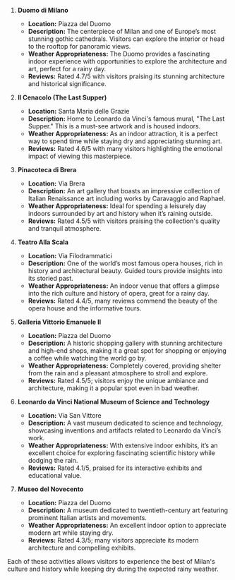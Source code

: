 1. **Duomo di Milano**
   - **Location:** Piazza del Duomo
   - **Description:** The centerpiece of Milan and one of Europe’s most stunning gothic cathedrals. Visitors can explore the interior or head to the rooftop for panoramic views.
   - **Weather Appropriateness:** The Duomo provides a fascinating indoor experience with opportunities to explore the architecture and art, perfect for a rainy day.
   - **Reviews:** Rated 4.7/5 with visitors praising its stunning architecture and historical significance.

2. **Il Cenacolo (The Last Supper)**
   - **Location:** Santa Maria delle Grazie
   - **Description:** Home to Leonardo da Vinci's famous mural, "The Last Supper." This is a must-see artwork and is housed indoors.
   - **Weather Appropriateness:** As an indoor attraction, it is a perfect way to spend time while staying dry and appreciating stunning art.
   - **Reviews:** Rated 4.6/5 with many visitors highlighting the emotional impact of viewing this masterpiece.

3. **Pinacoteca di Brera**
   - **Location:** Via Brera
   - **Description:** An art gallery that boasts an impressive collection of Italian Renaissance art including works by Caravaggio and Raphael.
   - **Weather Appropriateness:** Ideal for spending a leisurely day indoors surrounded by art and history when it’s raining outside.
   - **Reviews:** Rated 4.5/5 with visitors praising the collection's quality and tranquil atmosphere.

4. **Teatro Alla Scala**
   - **Location:** Via Filodrammatici
   - **Description:** One of the world’s most famous opera houses, rich in history and architectural beauty. Guided tours provide insights into its storied past.
   - **Weather Appropriateness:** An indoor venue that offers a glimpse into the rich culture and history of opera, great for a rainy day.
   - **Reviews:** Rated 4.4/5, many reviews commend the beauty of the opera house and the informative tours.

5. **Galleria Vittorio Emanuele II**
   - **Location:** Piazza del Duomo
   - **Description:** A historic shopping gallery with stunning architecture and high-end shops, making it a great spot for shopping or enjoying a coffee while watching the world go by.
   - **Weather Appropriateness:** Completely covered, providing shelter from the rain and a pleasant atmosphere to stroll and explore.
   - **Reviews:** Rated 4.5/5; visitors enjoy the unique ambiance and architecture, making it a popular spot even in bad weather.

6. **Leonardo da Vinci National Museum of Science and Technology**
   - **Location:** Via San Vittore
   - **Description:** A vast museum dedicated to science and technology, showcasing inventions and artifacts related to Leonardo da Vinci’s work.
   - **Weather Appropriateness:** With extensive indoor exhibits, it’s an excellent choice for exploring fascinating scientific history while dodging the rain.
   - **Reviews:** Rated 4.1/5, praised for its interactive exhibits and educational value.

7. **Museo del Novecento**
   - **Location:** Piazza del Duomo
   - **Description:** A museum dedicated to twentieth-century art featuring prominent Italian artists and movements.
   - **Weather Appropriateness:** An excellent indoor option to appreciate modern art while staying dry.
   - **Reviews:** Rated 4.3/5; many visitors appreciate its modern architecture and compelling exhibits.

Each of these activities allows visitors to experience the best of Milan's culture and history while keeping dry during the expected rainy weather.
